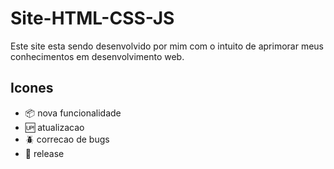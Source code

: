# Site-HTML-CSS-JS
Este site esta sendo desenvolvido por mim com o intuito de
aprimorar meus conhecimentos em desenvolvimento web.

## Icones

- :package: nova funcionalidade
- :up: atualizacao
- :beetle: correcao de bugs 
- :checkered_flag: release

